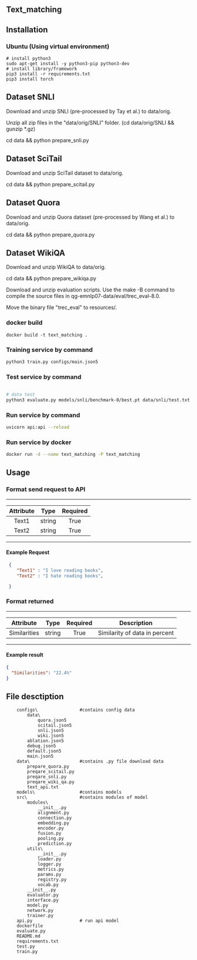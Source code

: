 ## Text_matching


## Installation
### Ubuntu (Using virtual environment)

```base
# install python3
sudo apt-get install -y python3-pip python3-dev
# install library/framework
pip3 install -r requirements.txt 
pip3 install torch
```
## Dataset SNLI

Download and unzip SNLI (pre-processed by Tay et al.) to data/orig.

Unzip all zip files in the "data/orig/SNLI" folder. (cd data/orig/SNLI && gunzip *.gz)

cd data && python prepare_snli.py

## Dataset SciTail
Download and unzip SciTail dataset to data/orig.

cd data && python prepare_scitail.py

## Dataset Quora
Download and unzip Quora dataset (pre-processed by Wang et al.) to data/orig.

cd data && python prepare_quora.py

## Dataset WikiQA
Download and unzip WikiQA to data/orig.

cd data && python prepare_wikiqa.py

Download and unzip evaluation scripts. Use the make -B command to compile the source files in qg-emnlp07-data/eval/trec_eval-8.0. 

Move the binary file "trec_eval" to resources/.


### docker build 
```base
docker build -t text_matching .

```

### Training service by command 
``` bash
python3 train.py configs/main.json5
``` 

### Test service by command 
``` bash
 
# data test
python3 evaluate.py models/snli/benchmark-0/best.pt data/snli/test.txt 
```

### Run service by command
``` bash
uvicorn api:api --reload
```

### Run service by docker

``` bash
docker run -d --name text_matching -P text_matching
```

## Usage
### Format send request to API

------------------
|Attribute|Type|Required|
|:-------:|:--:|:------:|
| Text1 | string | True |  
| Text2 | string | True | 
---------------------

#### Example Request

```json
 {
  	"Text1" : "I love reading books",
	"Text2" : "I hate reading books",

 }
```

### Format returned

------------------
|Attribute|Type|Required|Description|
|:-------:|:--:|:------:|:---------:|
| Similarities  |string | True | Similarity of data in percent|

------------------

#### Example result

```json
{
  "Similarities": "22.4%"
}
```
## File desctiption
```base
	configs\				#contains config data
		data\
			quora.json5
			scitail.json5
			snli.json5
			wiki.json5
		ablation.json5
		debug.json5
		default.json5
		main.json5
	data\					#contains .py file download data
		prepare_quora.py
		preqare_scitail.py
		preqare_snli.py
		preqare_wiki_qa.py
		text_api.txt
	models\ 				#contains models
	src\		 			#contains modules of model
		modules\
			__init__.py
			alignment.py
			connection.py
			embedding.py
			encoder.py
			fusion.py
			pooling.py
			prediction.py
		utils\
			__init__.py
			loader.py
			logger.py
			metrics.py
			params.py
			registry.py
			vocab.py
		__init__.py
		evaluator.py
		interface.py
		model.py
		network.py
		trainer.py
	api.py					# run api model
	dockerfile
	evaluate.py
	README.md
	requirements.txt
	test.py
	train.py
```